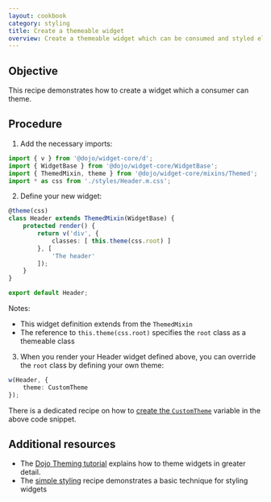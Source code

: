 ```yaml
---
layout: cookbook
category: styling
title: Create a themeable widget
overview: Create a themeable widget which can be consumed and styled elsewhere
---
```


## Objective

This recipe demonstrates how to create a widget which a consumer can theme.

## Procedure

1. Add the necessary imports:

```ts
import { v } from '@dojo/widget-core/d';
import { WidgetBase } from '@dojo/widget-core/WidgetBase';
import { ThemedMixin, theme } from '@dojo/widget-core/mixins/Themed';
import * as css from './styles/Header.m.css';
```

2. Define your new widget:

```ts
@theme(css)
class Header extends ThemedMixin(WidgetBase) {
    protected render() {
        return v('div', {
            classes: [ this.theme(css.root) ]
        }, [
            'The header'
        ]);
    }
}

export default Header;
```

Notes:

* This widget definition extends from the `ThemedMixin`
* The reference to `this.theme(css.root)` specifies the `root` class as a themeable class

3. When you render your Header widget defined above, you can override the `root` class by defining your own theme:

```ts
w(Header, {
    theme: CustomTheme
});
```

There is a dedicated recipe on how to [create the `CustomTheme`](https://github.com/dojo/dojo.io/tree/master/site/source/cookbook/styling/built-in-widget-theming.md) variable in the above code snippet.

## Additional resources

* The [Dojo Theming tutorial](https://dojo.io/tutorials/007_theming/) explains how to theme widgets in greater detail.
* The [simple styling](https://github.com/dojo/dojo.io/tree/master/site/source/cookbook/styling/simple-styling.md) recipe demonstrates a basic technique for styling widgets
